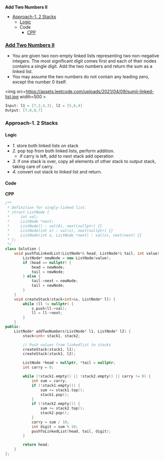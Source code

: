 **Add Two Numbers II**
- [Approach-1. 2 Stacks](#a1)
  - [Logic](#l)
  - Code
    - [CPP](#cpp)

### [Add Two Numbers II](https://leetcode.com/problems/add-two-numbers-ii/description/)
- You are given two non-empty linked lists representing two non-negative integers. The most significant digit comes first and each of their nodes contains a single digit. Add the two numbers and return the sum as a linked list.
- You may assume the two numbers do not contain any leading zero, except the number 0 itself.

<img src=https://assets.leetcode.com/uploads/2021/04/09/sumii-linked-list.jpg width=500 \>
```c
Input: l1 = [7,2,4,3], l2 = [5,6,4]
Output: [7,8,0,7]
```

<a name=a1></a>
### Approach-1. 2 Stacks
#### Logic
- _1._ store both linked lists on stack
- _2._ pop top from both linked lists, perform addition.
  - if carry is left, add to next stack add operation
- _3._ if one stack is over, copy all elements of other stack to output stack, taking care of carry.
- _4._ convert out stack to linked list and return.
#### Code
<a name=cpp></a>
**CPP**
```cpp
/**
 * Definition for singly-linked list.
 * struct ListNode {
 *     int val;
 *     ListNode *next;
 *     ListNode() : val(0), next(nullptr) {}
 *     ListNode(int x) : val(x), next(nullptr) {}
 *     ListNode(int x, ListNode *next) : val(x), next(next) {}
 * };
 */
class Solution {
    void pushToLinkedList(ListNode*& head, ListNode*& tail, int value) {
        ListNode* newNode = new ListNode(value);
        if (head == nullptr) {
            head = newNode;
            tail = newNode;
        } else {
            tail->next = newNode;
            tail = newNode;
        }
    }
    void createStack(stack<int>&s, ListNode* ll) {
        while (ll != nullptr) {
            s.push(ll->val);
            ll = ll->next;
        }
    }
public:
    ListNode* addTwoNumbers(ListNode* l1, ListNode* l2) {
        stack<int> stack1, stack2;

        // Push values from linkedlist to stacks
        createStack(stack1, l1);
        createStack(stack1, l2);

        ListNode *head = nullptr, *tail = nullptr;
        int carry = 0;

        while (!stack1.empty() || !stack2.empty() || carry != 0) {
            int sum = carry;
            if (!stack1.empty()) {
                sum += stack1.top();
                stack1.pop();
            }
            if (!stack2.empty()) {
                sum += stack2.top();
                stack2.pop();
            }
            carry = sum / 10;
            int digit = sum % 10;
            pushToLinkedList(head, tail, digit);
        }

        return head;
    }
};
```

 
